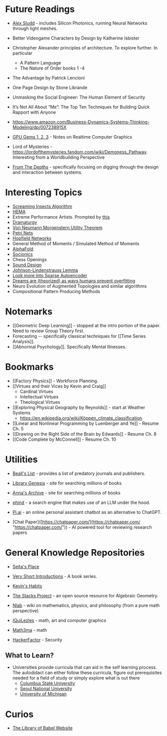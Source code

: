 # Future Readings
* [Alex Sludd](https://alexsludds.github.io) - includes Silicon Photonics, running Neural Networks through light meshes.
* Better Videogame Characters by Design by Katherine Isbister
* Christopher Alexander principles of architecture. To explore further. In particular 
	* A Pattern Language 
	* The Nature of Order books 1 -4

* The Advantage by Patrick Lencioni
* One Page Design by Stone Librande
* Unmasking the Social Engineer: The Human Element of Security 
* It’s Not All About “Me”: The Top Ten Techniques for Building Quick Rapport with Anyone
* https://www.amazon.com/Business-Dynamics-Systems-Thinking-Modeling/dp/007238915X
* [GPU Gems 1, 2, 3](https://developer.nvidia.com/gpugems/gpugems/contributors) - Notes on Realtime Computer Graphics


* Lord of Mysteries - https://lordofthemysteries.fandom.com/wiki/Demoness_Pathway. Interesting from a Worldbuilding Perspective
* [From The Depths](https://store.steampowered.com/app/268650/From_the_Depths/) - specifically focusing on digging through the design and interaction between systems.

# Interesting Topics
* [Screaming Insects Algorithm](https://www.youtube.com/watch?v=Yu7sF9rcVJY)
* [HEMA](https://wiktenauer.com/wiki/Main_Page)
* Extreme Performance Artists. Prompted by [this](https://www.youtube.com/watch?v=GrBZuCQAPAw) 
* [Dramaturgy](https://en.wikipedia.org/wiki/Dramaturgy_(sociology))
* [Von Neumann Morgenstern Utility Theorem](https://en.wikipedia.org/wiki/Von_Neumann–Morgenstern_utility_theorem)
* [Petri Nets](https://en.wikipedia.org/wiki/Petri_net#:~:text=A%20Petri%20net%2C%20also%20known,of%20elements%3A%20places%20and%20transitions.)
* [Hopfield Networks](https://www.youtube.com/watch?v=1WPJdAW-sFo&list=WL&index=15)
* General Method of Moments / Simulated Method of Moments
* [AlphaFold](https://en.wikipedia.org/wiki/AlphaFold)
* [Socionics](https://en.wikipedia.org/wiki/Socionics)
* Chess Openings
* [Sound Design](https://www.youtube.com/watch?v=_J56n496u6k)
* [Johnson-Lindenstrauss Lemma](https://en.wikipedia.org/wiki/Johnson–Lindenstrauss_lemma)
* [Look more into Sparse Autoencoder](https://www.youtube.com/watch?v=9-Jl0dxWQs8)
* [Dreams are (theorized) as ways humans prevent overfitting](https://www.sciencedirect.com/science/article/pii/S2666389921000945)
* Neuro Evolution of Augmented Topologies and similar algorithms
* Compositional Pattern Producing Methods

# Notemarks
* [[Geometric Deep Learning]] - stopped at the intro portion of the paper. Need to review Group Theory first.
* Forecasting -- specifically classical techniques for  [[Time Series Analysis]].
* [[Abnormal Psychology]]. Specifically Mental Illnesses.

# Bookmarks
* [[Factory Physics]] - Workforce Planning.
* [[Virtues and their Vices by Kevin and Craig]] 
	* Cardinal Virtues
	* Intellectual Virtues
	* Theological Virtues
* [[Exploring Physical Geography by Reynolds]] - start at Weather Systems
	* https://en.wikipedia.org/wiki/Köppen_climate_classification
* [[Linear and Nonlinear Programming by Luenberger and Ye]] - Resume Ch. 5
* [[Drawing on the Right Side of the Brain by Edwards]] - Resume Ch. 8
* [[Code Complete by McConnell]] - Resume Ch. 10


# Utilities
* [Beall's List](https://beallslist.net) - provides a list of predatory journals and publishers. 
* [Library Genesis](https://libgen.is) - site for searching millions of books
* [Anna's Archive](https://annas-archive.org)  - site for searching millions of books 

* [phind](https://www.phind.com/search?q=how+to+learn+group+theory+for+a+beginner&c=&source=searchbox&init=true) - a search engine that makes use of an LLM under the hood. 
* [Pi.ai](https://pi.ai/talk) - an online personal assistant chatbot as an alternative to ChatGPT.
* [Chat Paper]([https://chatpaper.com/](https://chatpaper.com/ "https://chatpaper.com/")) - AI powered tool for reviewing research papers 

# General Knowledge Repositories
* [Seita's Place](https://danieltakeshi.github.io/new-start-here.html) 
* [Very Short Introductions](https://en.wikipedia.org/wiki/Very_Short_Introductions) - A book series.
* [Kevin's Habits](https://kevinhabits.com)

* [The Stacks Project](https://stacks.math.columbia.edu) - an open source resource for Algebraic Geometry.
* [Nlab](https://ncatlab.org/nlab/show/HomePage) - wiki on mathematics, physics, and philosophy (from a pure math perspective)
* [IQuiLezles](https://iquilezles.org/) - math, art and computer graphics
* [Math3ma](https://www.math3ma.com) - math

* [HackerFactor](https://www.hackerfactor.com/blog/)  - Security 
## What to Learn? 
* Universities provide curricula that can aid in the self learning process. The autodidact can either follow these curricula, figure out prerequisites needed for a field of study or simply explore what is out there
	* [Columbus State University](https://catalog.columbusstate.edu/academic-units/)
	* [Seoul National University](https://en.snu.ac.kr/academics/curriculum)
	* [University of Michigan](https://catalog.umd.umich.edu/azprograms/)

# Curios
* [The Library of Babel Website](https://libraryofbabel.info) 